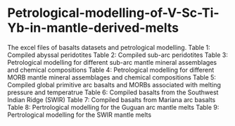 # Petrological-modelling-of-V-Sc-Ti-Yb-in-mantle-derived-melts
The excel files of basalts datasets and petrological modelling.
Table 1: Compiled abyssal peridotites
Table 2: Compiled sub-arc peridotites
Table 3: Petrological modelling for different sub-arc mantle mineral assemblages and chemical compositions
Table 4: Petrological modelling for different MORB mantle mineral assemblages and chemical compositions
Table 5: Compiled global primitive arc basalts and MORBs associated with melting pressure and temperatrue
Table 6: Compiled basalts from the Southwest Indian Ridge (SWIR)
Table 7: Compiled basalts from Mariana arc basalts
Table 8: Pertrological modelling for the Guguan arc mantle melts
Table 9: Pertrological modelling for the SWIR mantle melts
